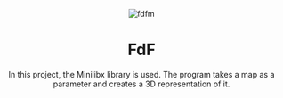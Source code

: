 <div align="center">
 
 ![fdfm](https://github.com/facetint/FdF/assets/99668549/ba22aa6a-a221-4d98-927f-88cecb64b583)

 

# FdF
In this project, the Minilibx library is used. The program takes a map as a parameter and creates a 3D representation of it.
